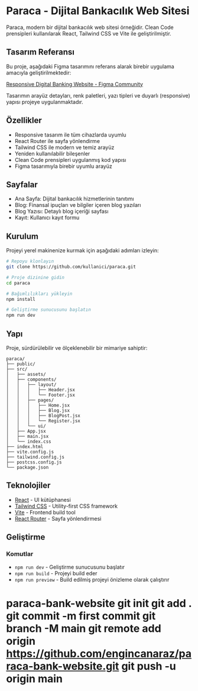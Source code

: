 # Paraca - Dijital Bankacılık Web Sitesi

Paraca, modern bir dijital bankacılık web sitesi örneğidir. Clean Code prensipleri kullanılarak React, Tailwind CSS ve Vite ile geliştirilmiştir.

## Tasarım Referansı

Bu proje, aşağıdaki Figma tasarımını referans alarak birebir uygulama amacıyla geliştirilmektedir:

[Responsive Digital Banking Website - Figma Community](https://www.figma.com/design/j8lyfZddAk3pKYapLSv9Rv/Responsive-Digital-Banking-Website--Community-?t=H3EKO5ymONW6fduv-0)

Tasarımın arayüz detayları, renk paletleri, yazı tipleri ve duyarlı (responsive) yapısı projeye uygulanmaktadır.

## Özellikler

- Responsive tasarım ile tüm cihazlarda uyumlu
- React Router ile sayfa yönlendirme
- Tailwind CSS ile modern ve temiz arayüz
- Yeniden kullanılabilir bileşenler
- Clean Code prensipleri uygulanmış kod yapısı
- Figma tasarımıyla birebir uyumlu arayüz

## Sayfalar

- Ana Sayfa: Dijital bankacılık hizmetlerinin tanıtımı
- Blog: Finansal ipuçları ve bilgiler içeren blog yazıları
- Blog Yazısı: Detaylı blog içeriği sayfası
- Kayıt: Kullanıcı kayıt formu

## Kurulum

Projeyi yerel makinenize kurmak için aşağıdaki adımları izleyin:

```bash
# Repoyu klonlayın
git clone https://github.com/kullanici/paraca.git

# Proje dizinine gidin
cd paraca

# Bağımlılıkları yükleyin
npm install

# Geliştirme sunucusunu başlatın
npm run dev
```

## Yapı

Proje, sürdürülebilir ve ölçeklenebilir bir mimariye sahiptir:

```
paraca/
├── public/
├── src/
│   ├── assets/
│   ├── components/
│   │   ├── layout/
│   │   │   ├── Header.jsx
│   │   │   └── Footer.jsx
│   │   ├── pages/
│   │   │   ├── Home.jsx
│   │   │   ├── Blog.jsx
│   │   │   ├── BlogPost.jsx
│   │   │   └── Register.jsx
│   │   └── ui/
│   ├── App.jsx
│   ├── main.jsx
│   └── index.css
├── index.html
├── vite.config.js
├── tailwind.config.js
├── postcss.config.js
└── package.json
```

## Teknolojiler

- [React](https://react.dev/) - UI kütüphanesi
- [Tailwind CSS](https://tailwindcss.com/) - Utility-first CSS framework
- [Vite](https://vitejs.dev/) - Frontend build tool
- [React Router](https://reactrouter.com/) - Sayfa yönlendirmesi

## Geliştirme

### Komutlar

- `npm run dev` - Geliştirme sunucusunu başlatır
- `npm run build` - Projeyi build eder
- `npm run preview` - Build edilmiş projeyi önizleme olarak çalıştırır

# paraca-bank-website git init git add . git commit -m first commit git branch -M main git remote add origin https://github.com/engincanaraz/paraca-bank-website.git git push -u origin main
